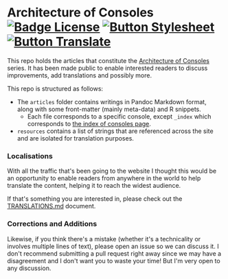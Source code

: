 # Architecture of Consoles   [![Badge License]][License] [![Button Stylesheet]][Stylesheet] [![Button Translate]][Translate]

This repo holds the articles that constitute the [Architecture of Consoles] series. It has been made public to enable interested readers to discuss improvements, add translations and possibly more.

This repo is structured as follows:

* The `articles` folder contains writings in Pandoc Markdown format, along with some front-matter (mainly meta-data) and R snippets.
    * Each file corresponds to a specific console, except `_index` which corresponds to [the index of consoles page].
* `resources` contains a list of strings that are referenced across the site and are isolated for translation purposes.

### Localisations

With all the traffic that's been going to the website I thought this would be an opportunity to enable readers from anywhere in the world to help translate the content, helping it to reach the widest audience.

If that's something you are interested in, please check out the [TRANSLATIONS.md] document.

### Corrections and Additions

Likewise, if you think there's a mistake (whether it's a technicality or involves multiple lines of text), please open an issue so we can discuss it. I don't recommend submitting a pull request right away since we may have a disagreement and I don't want you to waste your time! But I'm very open to any discussion.

<!----------------------------------------------------------------------------->

[Architecture of Consoles]: https://www.copetti.org/projects/consoles/
[the index of consoles page]: https://www.copetti.org/projects/consoles/
[TRANSLATIONS.md]: TRANSLATIONS.md

[Stylesheet]: STYLES.md
[Translate]: TRANSLATIONS.md
[License]: LICENSE.md

<!---------------------------------[ Badges ]---------------------------------->

[Badge License]: https://img.shields.io/badge/License-CC_BY-EF9421.svg?style=for-the-badge


<!--------------------------------[ Buttons ]---------------------------------->

[Button Stylesheet]: https://img.shields.io/badge/Stylesheet-007A73?style=for-the-badge&logoColor=white&logo=Markdown
[Button Translate]: https://img.shields.io/badge/Translate-26689A?style=for-the-badge&logoColor=white&logo=Academia
